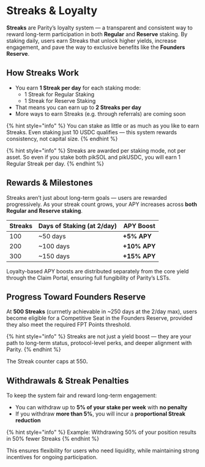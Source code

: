 # Streaks & Loyalty

**Streaks** are Parity’s loyalty system — a transparent and consistent way to reward long-term participation in both **Regular** and **Reserve** staking. By staking daily, users earn Streaks that unlock higher yields, increase engagement, and pave the way to exclusive benefits like the **Founders Reserve**.

## How Streaks Work

* You earn **1 Streak per day** for each staking mode:
  * 1 Streak for Regular Staking
  * 1 Streak for Reserve Staking
* That means you can earn up to **2 Streaks per day**
* More ways to earn Streaks (e.g. through referrals) are coming soon

{% hint style="info" %}
You can stake as little or as much as you like to earn Streaks. Even staking just 10 USDC qualifies — this system rewards consistency, not capital size.
{% endhint %}

{% hint style="info" %}
Streaks are awarded per staking mode, not per asset. So even if you stake both pikSOL and pikUSDC, you will earn 1 Regular Streak per day.
{% endhint %}

## Rewards & Milestones

Streaks aren’t just about long-term goals — users are rewarded progressively. As your streak count grows, your APY increases across **both Regular and Reserve staking**.

| Streaks | Days of Staking (at 2/day) | APY Boost    |
| ------- | -------------------------- | ------------ |
| 100     | \~50 days                  | **+5% APY**  |
| 200     | \~100 days                 | **+10% APY** |
| 300     | \~150 days                 | **+15% APY** |

Loyalty-based APY boosts are distributed separately from the core yield through the Claim Portal, ensuring full fungibility of Parity’s LSTs.

## Progress Toward Founders Reserve

At **500 Streaks** (currnetly achievable in \~250 days at the 2/day max), users become eligible for a Competitive Seat in the Founders Reserve, provided they also meet the required FPT Points threshold.

{% hint style="info" %}
Streaks are not just a yield boost — they are your path to long-term status, protocol-level perks, and deeper alignment with Parity.
{% endhint %}

The Streak counter caps at 55&#x30;**.**

## Withdrawals & Streak Penalties

To keep the system fair and reward long-term engagement:

* You can withdraw up to **5% of your stake per week** with **no penalty**
* If you withdraw **more than 5%**, you will incur a **proportional Streak reduction**

{% hint style="info" %}
Example: Withdrawing 50% of your position results in 50% fewer Streaks
{% endhint %}

This ensures flexibility for users who need liquidity, while maintaining strong incentives for ongoing participation.

